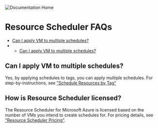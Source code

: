 ![Documentation Home](https://github.com/lumagateinc/scheduler/blob/master/images/FAQs.png)

# Resource Scheduler FAQs

- [Can I apply VM to multiple schedules?](#can-i-apply-vm-to-multiple-schedules)</br>
- - [Can I apply VM to multiple schedules?](#can-i-apply-vm-to-multiple-schedules)</br>

## Can I apply VM to multiple schedules?<!-- omit in toc -->

Yes, by applying schedules to tags, you can apply multiple schedules. For step-by-instructions, see ["Schedule Resources by Tag"](https://github.com/lumagateinc/scheduler/#schedule-resources-by-tag)

## How is Resource Scheduler licensed?<!-- omit in toc -->

The Resource Scheduler for Microsoft Azure is licensed based on the number of VMs you intend to create schedules for. For pricing details, see ["Resource Scheduler Pricing"](https://lumagate.us/azure/pricing).

